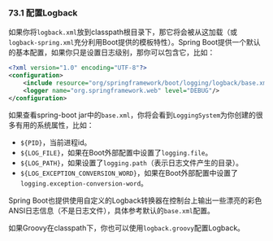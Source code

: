 ### 73.1 配置Logback

如果你将`logback.xml`放到classpath根目录下，那它将会被从这加载（或`logback-spring.xml`充分利用Boot提供的模板特性）。Spring Boot提供一个默认的基本配置，如果你只是设置日志级别，那你可以包含它，比如：
```xml
<?xml version="1.0" encoding="UTF-8"?>
<configuration>
    <include resource="org/springframework/boot/logging/logback/base.xml"/>
    <logger name="org.springframework.web" level="DEBUG"/>
</configuration>
```
如果查看spring-boot jar中的`base.xml`，你将会看到`LoggingSystem`为你创建的很多有用的系统属性，比如：
- `${PID}`，当前进程id。
- `${LOG_FILE}`，如果在Boot外部配置中设置了`logging.file`。
- `${LOG_PATH}`，如果设置了`logging.path`（表示日志文件产生的目录）。
- `${LOG_EXCEPTION_CONVERSION_WORD}`，如果在Boot外部配置中设置了`logging.exception-conversion-word`。

Spring Boot也提供使用自定义的Logback转换器在控制台上输出一些漂亮的彩色ANSI日志信息（不是日志文件），具体参考默认的`base.xml`配置。

如果Groovy在classpath下，你也可以使用`logback.groovy`配置Logback。
